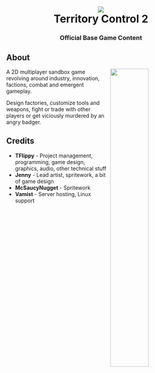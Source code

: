<h1 align="center">
  <img src="https://imgur.com/h5UIsdl.png"><br>Territory Control 2
</h1>
<h3 align="center">Official Base Game Content</h3>
  
<h2>About</h2>
<img align="right" width="45%" src="https://imgur.com/HxCYht7.png">
<p>A 2D multiplayer sandbox game revolving around industry, innovation, factions, combat and emergent gameplay.</p>
<p>Design factories, customize tools and weapons, fight or trade with other players or get viciously murdered by an angry badger.</p>

<h2>Credits</h2>
<ul>
  <li><b>TFlippy</b> - Project management, programming, game design, graphics, audio, other technical stuff</li>
  <li><b>Jenny</b> - Lead artist, spritework, a bit of game design</li>
  <li><b>McSaucyNugget</b> - Spritework</li>
  <li><b>Vamist</b> - Server hosting, Linux support</li>
</ul>
